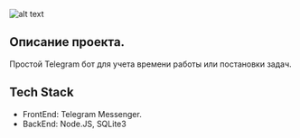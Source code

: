 ![alt text](https://github.com/Katsuki0/telegram-timetable-bot/blob/master/image.jpg?raw=true)

## Описание проекта.

Простой Telegram бот для учета времени работы или постановки задач.

## Tech Stack

*   FrontEnd: Telegram Messenger.
*   BackEnd: Node.JS, SQLite3